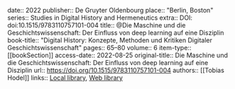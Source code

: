 date:: 2022
publisher:: De Gruyter Oldenbourg
place:: "Berlin, Boston"
series:: Studies in Digital History and Hermeneutics
extra:: DOI: doi:10.1515/9783110757101-004
title:: @Die Maschine und die Geschichtswissenschaft: Der Einfluss von deep learning auf eine Disziplin
book-title:: "Digital History: Konzepte, Methoden und Kritiken Digitaler Geschichtswissenschaft"
pages:: 65–80
volume:: 6
item-type:: [[bookSection]]
access-date:: 2022-08-25
original-title:: Die Maschine und die Geschichtswissenschaft: Der Einfluss von deep learning auf eine Disziplin
url:: https://doi.org/10.1515/9783110757101-004
authors:: [[Tobias Hodel]]
links:: [Local library](zotero://select/groups/2386895/items/QEXEAR2E), [Web library](https://www.zotero.org/groups/2386895/items/QEXEAR2E)
